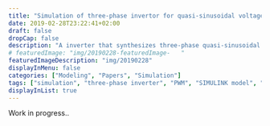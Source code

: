```yaml
---
title: "Simulation of three-phase invertor for quasi-sinusoidal voltage"
date: 2019-02-28T23:22:41+02:00
draft: false
dropCap: false
description: "A inverter that synthesizes three-phase quasi-sinusoidal voltage supply to the active load through method of controlled pulses with pulse-width modulation is investigated."
# featuredImage: "img/20190228-featuredImage-   "
featuredImageDescription: "img/20190228"
displayInMenu: false
categories: ["Modeling", "Papers", "Simulation"]
tags: ["simulation", "three-phase inverter", "PWM", "SIMULINK model", "reduced distortion", "electromagnetic compatibility"]
displayInList: true
---
```



Work in progress..